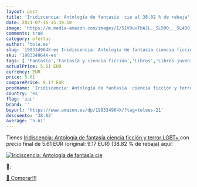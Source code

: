 ```yaml
---
layout: post
title: 'Iridiscencia: Antología de fantasía  cie al 38.82 % de rebaja'
date: 2021-07-16 15:39:10
image: 'https://m.media-amazon.com/images/I/51V9uvThAJL._SL500_._SL400_.jpg'
comments: true
category: ofertas
author: 'tole.es'
slug: '198334964X-es Iridiscencia: Antología de fantasía ciencia ficción y...'
sku: '198334964X-es'
tags: [ 'Fantasía','Fantasía y ciencia ficción','Libros','Libros juveniles','Literatura y ficción','Novelas juveniles sobre gais y lesbianas','Novelas y ficción literaria juvenil', ]
actualPrice: 5.61 EUR
currency: EUR
price: 5.61
comparePrice: 9.17 EUR
prodname: 'Iridiscencia: Antología de fantasía  ciencia ficción y terror  LGBT+ '
country: 'es'
flag: '🇪🇸'
brand: ''
buyurl: 'https://www.amazon.es/dp/198334964X/?tag=tolees-21'
descuento: '38.82'
average: '5.61'
---
```


Tienes [Iridiscencia: Antología de fantasía  ciencia ficción y terror  LGBT+ ](https://www.amazon.es/dp/198334964X/?tag=tolees-21) con precio final de  5.61 EUR (original: 9.17 EUR) (38.82 %  de rebaja) aqui!

[![Iridiscencia: Antología de fantasía  cie](https://m.media-amazon.com/images/I/51V9uvThAJL._SL500_._SL400_.jpg)](https://www.amazon.es/dp/198334964X/?tag=tolees-21)

🔎:


[🛒 Comprar!!!](https://www.amazon.es/dp/198334964X/?tag=tolees-21)

